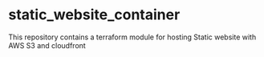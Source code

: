 # static_website_container

This repository contains a terraform module for hosting Static website with AWS S3 and cloudfront